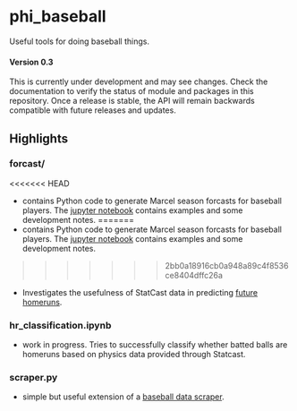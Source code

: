 # phi_baseball
Useful tools for doing baseball things.

#### Version 0.3

This is currently under development and may see changes. Check the documentation to verify the status of module and packages in this repository. Once a release is stable, the API will remain backwards compatible with future releases and updates.

## Highlights

### forcast/
<<<<<<< HEAD
 - contains Python code to generate Marcel season forcasts for baseball players. The [jupyter notebook](forecast/MarcelForecast.ipynb) contains examples and some development notes.
=======
 - contains Python code to generate Marcel season forcasts for baseball players. The [jupyter notebook](forecast/MarcelForcast.ipynb) contains examples and some development notes.
>>>>>>> 2bb0a18916cb0a948a89c4f8536ce8404dffc26a
 - Investigates the usefulness of StatCast data in predicting [future homeruns](forecast/stat_cast_notebook.ipynb).

 
### hr_classification.ipynb
- work in progress. Tries to successfully classify whether batted balls are homeruns based on physics data provided through Statcast.

### scraper.py
 - simple but useful extension of a [baseball data scraper](https://pypi.org/project/baseball-scraper/).
 
